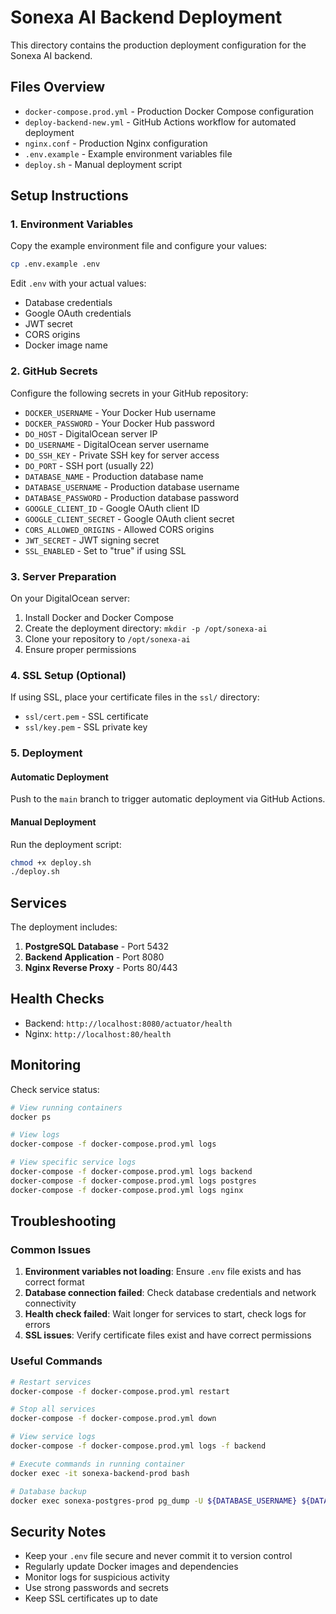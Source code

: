 # Sonexa AI Backend Deployment

This directory contains the production deployment configuration for the Sonexa AI backend.

## Files Overview

- `docker-compose.prod.yml` - Production Docker Compose configuration
- `deploy-backend-new.yml` - GitHub Actions workflow for automated deployment
- `nginx.conf` - Production Nginx configuration
- `.env.example` - Example environment variables file
- `deploy.sh` - Manual deployment script

## Setup Instructions

### 1. Environment Variables

Copy the example environment file and configure your values:

```bash
cp .env.example .env
```

Edit `.env` with your actual values:

- Database credentials
- Google OAuth credentials
- JWT secret
- CORS origins
- Docker image name

### 2. GitHub Secrets

Configure the following secrets in your GitHub repository:

- `DOCKER_USERNAME` - Your Docker Hub username
- `DOCKER_PASSWORD` - Your Docker Hub password
- `DO_HOST` - DigitalOcean server IP
- `DO_USERNAME` - DigitalOcean server username
- `DO_SSH_KEY` - Private SSH key for server access
- `DO_PORT` - SSH port (usually 22)
- `DATABASE_NAME` - Production database name
- `DATABASE_USERNAME` - Production database username
- `DATABASE_PASSWORD` - Production database password
- `GOOGLE_CLIENT_ID` - Google OAuth client ID
- `GOOGLE_CLIENT_SECRET` - Google OAuth client secret
- `CORS_ALLOWED_ORIGINS` - Allowed CORS origins
- `JWT_SECRET` - JWT signing secret
- `SSL_ENABLED` - Set to "true" if using SSL

### 3. Server Preparation

On your DigitalOcean server:

1. Install Docker and Docker Compose
2. Create the deployment directory: `mkdir -p /opt/sonexa-ai`
3. Clone your repository to `/opt/sonexa-ai`
4. Ensure proper permissions

### 4. SSL Setup (Optional)

If using SSL, place your certificate files in the `ssl/` directory:

- `ssl/cert.pem` - SSL certificate
- `ssl/key.pem` - SSL private key

### 5. Deployment

#### Automatic Deployment

Push to the `main` branch to trigger automatic deployment via GitHub Actions.

#### Manual Deployment

Run the deployment script:

```bash
chmod +x deploy.sh
./deploy.sh
```

## Services

The deployment includes:

1. **PostgreSQL Database** - Port 5432
2. **Backend Application** - Port 8080
3. **Nginx Reverse Proxy** - Ports 80/443

## Health Checks

- Backend: `http://localhost:8080/actuator/health`
- Nginx: `http://localhost:80/health`

## Monitoring

Check service status:

```bash
# View running containers
docker ps

# View logs
docker-compose -f docker-compose.prod.yml logs

# View specific service logs
docker-compose -f docker-compose.prod.yml logs backend
docker-compose -f docker-compose.prod.yml logs postgres
docker-compose -f docker-compose.prod.yml logs nginx
```

## Troubleshooting

### Common Issues

1. **Environment variables not loading**: Ensure `.env` file exists and has correct format
2. **Database connection failed**: Check database credentials and network connectivity
3. **Health check failed**: Wait longer for services to start, check logs for errors
4. **SSL issues**: Verify certificate files exist and have correct permissions

### Useful Commands

```bash
# Restart services
docker-compose -f docker-compose.prod.yml restart

# Stop all services
docker-compose -f docker-compose.prod.yml down

# View service logs
docker-compose -f docker-compose.prod.yml logs -f backend

# Execute commands in running container
docker exec -it sonexa-backend-prod bash

# Database backup
docker exec sonexa-postgres-prod pg_dump -U ${DATABASE_USERNAME} ${DATABASE_NAME} > backup/backup_$(date +%Y%m%d_%H%M%S).sql
```

## Security Notes

- Keep your `.env` file secure and never commit it to version control
- Regularly update Docker images and dependencies
- Monitor logs for suspicious activity
- Use strong passwords and secrets
- Keep SSL certificates up to date
